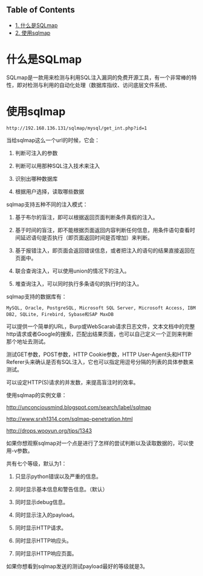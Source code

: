 <div id="table-of-contents">
<h2>Table of Contents</h2>
<div id="text-table-of-contents">
<ul>
<li><a href="#orgheadline1">1. 什么是SQLmap</a></li>
<li><a href="#orgheadline2">2. 使用sqlmap</a></li>
</ul>
</div>
</div>

# 什么是SQLmap<a id="orgheadline1"></a>

SQLmap是一款用来检测与利用SQL注入漏洞的免费开源工具，有一个非常棒的特性，即对检测与利用的自动化处理（数据库指纹、访问底层文件系统、

# 使用sqlmap<a id="orgheadline2"></a>

    http://192.168.136.131/sqlmap/mysql/get_int.php?id=1

当给sqlmap这么一个url的时候，它会：

1.  判断可注入的参数

2.  判断可以用那种SQL注入技术来注入

3.  识别出哪种数据库

4.  根据用户选择，读取哪些数据

sqlmap支持五种不同的注入模式：

1.  基于布尔的盲注，即可以根据返回页面判断条件真假的注入。

2.  基于时间的盲注，即不能根据页面返回内容判断任何信息，用条件语句查看时间延迟语句是否执行（即页面返回时间是否增加）来判断。

3.  基于报错注入，即页面会返回错误信息，或者把注入的语句的结果直接返回在页面中。

4.  联合查询注入，可以使用union的情况下的注入。

5.  堆查询注入，可以同时执行多条语句的执行时的注入。

sqlmap支持的数据库有：

    MySQL, Oracle, PostgreSQL, Microsoft SQL Server, Microsoft Access, IBM DB2, SQLite, Firebird, Sybase和SAP MaxDB

可以提供一个简单的URL，Burp或WebScarab请求日志文件，文本文档中的完整http请求或者Google的搜索，匹配出结果页面，也可以自己定义一个正则来判断那个地址去测试。

测试GET参数，POST参数，HTTP Cookie参数，HTTP User-Agent头和HTTP Referer头来确认是否有SQL注入，它也可以指定用逗号分隔的列表的具体参数来测试。

可以设定HTTP(S)请求的并发数，来提高盲注时的效率。

使用sqlmap的实例文章：

<http://unconciousmind.blogspot.com/search/label/sqlmap>

<http://www.srxh1314.com/sqlmap-penetration.html>

<http://drops.wooyun.org/tips/1343>

如果你想观察sqlmap对一个点是进行了怎样的尝试判断以及读取数据的，可以使用-v参数。

共有七个等级，默认为1：

1.  只显示python错误以及严重的信息。

2.  同时显示基本信息和警告信息。（默认）

3.  同时显示debug信息。

4.  同时显示注入的payload。

5.  同时显示HTTP请求。

6.  同时显示HTTP响应头。

7.  同时显示HTTP响应页面。

如果你想看到sqlmap发送的测试payload最好的等级就是3。
